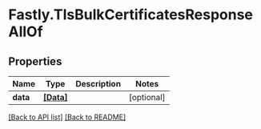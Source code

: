 # Fastly.TlsBulkCertificatesResponseAllOf

## Properties

Name | Type | Description | Notes
------------ | ------------- | ------------- | -------------
**data** | [**[Data]**](Data.md) |  | [optional] 



[[Back to API list]](../../README.md#endpoints) [[Back to README]](../../README.md)
